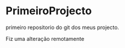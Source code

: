 # PrimeiroProjecto
 primeiro repositorio do git dos meus projecto.
 
 Fiz uma alteração remotamente
